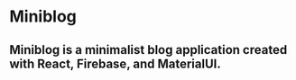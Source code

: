# Miniblog

## Miniblog is a minimalist blog application created with React, Firebase, and MaterialUI.
